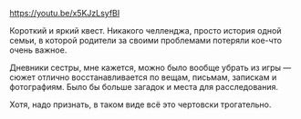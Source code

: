 ﻿https://youtu.be/x5KJzLsyfBI

Короткий и яркий квест. Никакого челленджа, просто история одной семьи, в которой родители за своими проблемами потеряли кое-что очень важное.

Дневники сестры, мне кажется, можно было вообще убрать из игры — сюжет отлично восстанавливается по вещам, письмам, запискам и фотографиям. Было бы больше загадок и места для расследования.

Хотя, надо признать, в таком виде всё это чертовски трогательно.